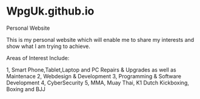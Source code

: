 # WpgUk.github.io

Personal Website

This is my personal website which will enable me to share my interests and show what I am trying to achieve.

Areas of Interest Include:

1, Smart Phone,Tablet,Laptop and PC Repairs & Upgrades as well as Maintenace
2, Webdesign & Development
3, Programming & Software Development
4, CyberSecurity
5, MMA, Muay Thai, K1 Dutch Kickboxing, Boxing and BJJ

